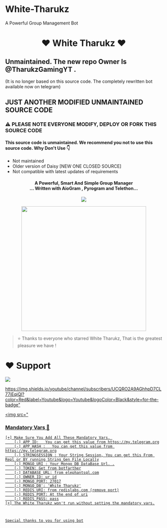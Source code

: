 # White-Tharukz
A Powerful Group Management Bot 
<h1 align="center"><b>❤️ White Tharukz  ❤️</b></h1>

## Unmaintained. The new repo Owner Is @TharukzGamingYT . 
(It is no longer based on this source code. The completely rewritten bot available now on telegram)

## JUST ANOTHER MODIFIED UNMAINTAINED SOURCE CODE
### ⚠️ PLEASE NOTE EVERYONE MODIFY, DEPLOY OR FORK THIS SOURCE CODE
#### This source code is unmaintained. We recommend you not to use this source code. Why Don't Use 👇
- Not maintained
- Older version of Daisy [NEW ONE CLOSED SOURCE]
- Not compatible with latest updates of requirements


<h4 align="center">A Powerful, Smart And Simple Group Manager <br> ... Written with AioGram , Pyrogram and Telethon...</h4>
<p align='center'>
  <a href="https://www.python.org/" alt="made-with-python"> <img src="https://img.shields.io/badge/Made%20with-Python-1f425f.svg?style=flat-square&logo=python&color=blue" /> </a>

<p align="center"><a href="https://t.me/WhiteTharukzBots"><img src="https://telegra.ph/file/368510ae986435f5e624b.jpg" width="400"></a></p>


> ⭐️ Thanks to everyone who starred White Tharukz, That is the greatest pleasure we have !

# ❤️ Support
<a href="https://t.me/WhiteTharukz"><img src="https://img.shields.io/badge/Join-Telegram%20Channel-red.svg?logo=Telegram"></a>

<a href="https://t.me/WhiteTharukzBots"><https://img.shields.io/youtube/channel/subscribers/UCQRO2A9AGhhpD7CL77iEqiQl?color=Red&label=Youtube&logo=Youtube&logoColor=Black&style=for-the-badge"></a>

<a href="https://www.youtube.com/c/TharukzGaming"><img src="

### Mandatory Vars 📒
```
[+] Make Sure You Add All These Mandatory Vars. 
    [-] APP_ID:   You can get this value from https://my.telegram.org
    [-] APP_HASH :   You can get this value from https://my.telegram.org
    [-] STRINGSESSION : Your String Session, You can get this From Repl or BY running String_Gen File Locally
    [-] MONGO_URI : Your Mongo DB DataBase Url. .
    [-] TOKEN: Get from botfarther
    [-] DATABASE_URL: from elephantsql.com
    [-] OWNER_ID: ur id
    [-] MONGO_PORT: 27017
    [-] MONGO_DB': 'White Tharukz'
    [-] REDIS_URI: from redislabs.com (remove port)
    [-] REDIS_PORT: At the end of uri
    [-] REDIS_PASS: pass
[+] The White Tharukz won't run without setting the mandatory vars.



Special thanks to you for using bot




